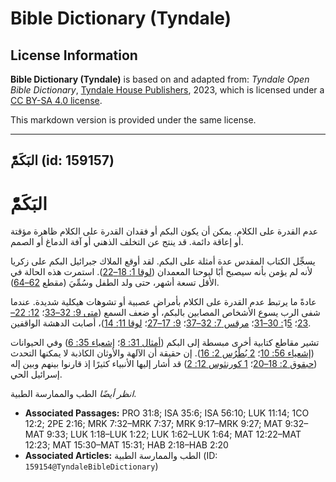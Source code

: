 # Bible Dictionary (Tyndale)

## License Information

**Bible Dictionary (Tyndale)** is based on and adapted from: _Tyndale Open Bible Dictionary_, [Tyndale House Publishers](https://tyndaleopenresources.com/), 2023, which is licensed under a [CC BY-SA 4.0 license](https://creativecommons.org/licenses/by-sa/4.0/legalcode.en).

This markdown version is provided under the same license.



--------------------------------

## البَكَمّْ (id: 159157)

البَكَمّْ
=========

عدم القدرة على الكلام. يمكن أن يكون البكم أو فقدان القدرة على الكلام ظاهرة مؤقتة أو إعاقة دائمة. قد ينتج عن التخلف الذهني أو آفة الدماغ أو الصمم.

يسجِّل الكتاب المقدس عدة أمثلة على البكم. لقد أوقع الملاك جبرائيل البكم على زكريا لأنه لم يؤمن بأنه سيصبح أبًا ليوحنا المعمدان ([لوقا 1: 18–22](https://ref.ly/Luke1:18-Luke1:22)). استمرت هذه الحالة في الأقل تسعة أشهر، حتى ولد الطفل وسُمِّيَ (مقطع [62–64](https://ref.ly/Luke1:62-Luke1:64)).

عادةً ما يرتبط عدم القدرة على الكلام بأمراض عصبية أو تشوهات هيكلية شديدة. عندما شفى الرب يسوع الأشخاص المصابين بالبكم، أو ضعف السمع ([متى 9: 32–33](https://ref.ly/Matt9:32-Matt9:33)؛ [12: 22–23](https://ref.ly/Matt12:22-Matt12:23)؛ 1[5: 30–31](https://ref.ly/Matt15:30-Matt15:31)؛ [مرقس 7: 32–37](https://ref.ly/Mark7:32-Mark7:37)؛ [9: 17–27](https://ref.ly/Mark9:17-Mark9:27)؛ [لوقا 11: 14](https://ref.ly/Luke11:14))، أصابت الدهشة الواقفين.

تشير مقاطع كتابية أخرى مبسطة إلى البكم ([أمثال 31: 8](https://ref.ly/Prov31:8)؛ [إشعياء 35: 6](https://ref.ly/Isa35:6)) وفي الحيوانات ([إشعياء 56: 10](https://ref.ly/Isa56:10)؛ [2 بُطْرُس 2: 16](https://ref.ly/2Pet2:16)). إن حقيقة أن الآلهة والأوثان الكاذبة لا يمكنها التحدث ([حبقوق 2: 18–20](https://ref.ly/Hab2:18-Hab2:20)؛ [1 كورنثوس 12: 2](https://ref.ly/1Cor12:2)) قد أشار إليها الأنبياء كثيرًا إذ قارنوا بينهم وبين إله إسرائيل الحي.

*انظر أيضًا* الطب والممارسة الطبية.

* **Associated Passages:** PRO 31:8; ISA 35:6; ISA 56:10; LUK 11:14; 1CO 12:2; 2PE 2:16; MRK 7:32–MRK 7:37; MRK 9:17–MRK 9:27; MAT 9:32–MAT 9:33; LUK 1:18–LUK 1:22; LUK 1:62–LUK 1:64; MAT 12:22–MAT 12:23; MAT 15:30–MAT 15:31; HAB 2:18–HAB 2:20
* **Associated Articles:** الطب والممارسة الطبية (ID: `159154@TyndaleBibleDictionary`)


